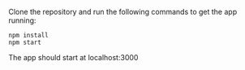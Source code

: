 Clone the repository and run the following commands to get the app running:
```
npm install
npm start
```

The app should start at localhost:3000
